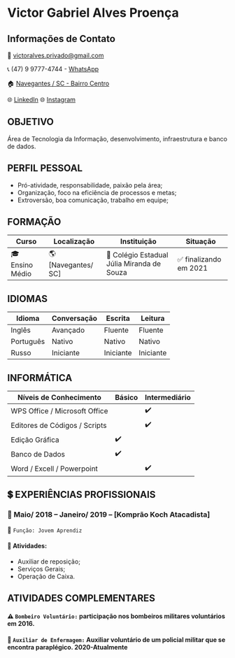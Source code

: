 # Victor Gabriel Alves Proença


## Informações de Contato
:e-mail: victoralves.privado@gmail.com

:telephone_receiver: (47) 9 9777-4744 - [WhatsApp](https://api.whatsapp.com/send?phone=5547997774744)

:house: [Navegantes / SC - Bairro Centro](https://bit.ly/2ZrjjL6)

:globe_with_meridians: [LinkedIn](https://www.linkedin.com/in/victoralves7)
:globe_with_meridians: [Instagram](https://www.instagram.com/victor.alves1337/)

## OBJETIVO
Área de Tecnologia da Informação, desenvolvimento, infraestrutura e banco de dados.

## PERFIL PESSOAL
- Pró-atividade, responsabilidade, paixão pela área;
- Organização, foco na eficiência de processos e metas;
- Extroversão, boa comunicação, trabalho em equipe;

## FORMAÇÃO

| Curso | Localização | Instituição | Situação |
| ----- | ----------- | ----------- | -------- |
| :mortar_board: Ensino Médio | :earth_americas: [Navegantes/ SC] | :school: Colégio Estadual Júlia Miranda de Souza | :white_check_mark: finalizando em 2021 |

## IDIOMAS
| Idioma | Conversação | Escrita | Leitura | 
| ------ | ----------- | ------- | ------- |
| Inglês | Avançado | Fluente | Fluente |
| Português | Nativo | Nativo | Nativo |
| Russo | Iniciante | Iniciante | Iniciante |

## INFORMÁTICA
| Níveis de Conhecimento | Básico | Intermediário |
| ---------------------- | ------ | ------------- |
| WPS Office / Microsoft Office  |        |:heavy_check_mark:|
| Editores de Códigos / Scripts  |        | :heavy_check_mark:|
| Edição Gráfica                 | :heavy_check_mark: |               |
| Banco de Dados                 | :heavy_check_mark: |   |            
| Word / Excell / Powerpoint     |        |:heavy_check_mark:|         

## :heavy_dollar_sign: EXPERIÊNCIAS PROFISSIONAIS

### :office: Maio/ 2018 – Janeiro/ 2019 – [Komprão Koch Atacadista]
:briefcase: ``Função: Jovem Aprendiz``
#### :pushpin: Atividades:
- Auxiliar de reposição;
- Serviços Gerais;
- Operação de Caixa.

## ATIVIDADES COMPLEMENTARES
#### ⚠️ ``Bombeiro Voluntário:`` participação nos bombeiros militares voluntários em 2016.
#### 🔬 ``Auxiliar de Enfermagem:`` Auxiliar voluntário de um policial militar que se encontra paraplégico. 2020-Atualmente
